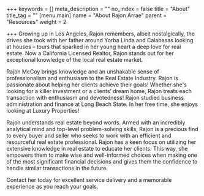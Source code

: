 +++
keywords = []
meta_description = ""
no_index = false
title = "About"
title_tag = ""
[menu.main]
name = "About Rajon Arrae"
parent = "Resources"
weight = 2

+++
Growing up in Los Angeles, Rajon remembers, albeit nostalgically, the drives she took with her father around Yorba Linda and Calabasas looking at houses – tours that sparked in her young heart a deep love for real estate. Now a California Licensed Realtor, Rajon stands out for her exceptional knowledge of the local real estate market.

Rajon McCoy brings knowledge and an unshakable sense of professionalism and enthusiasm to the Real Estate Industry. Rajon is passionate about helping her clients achieve their goals! Whether she's looking for a killer investment or a clients’ dream home, Rajon treats each transaction with enthusiasm and devotedness! Rajon studied business administration and finance at Long Beach State. In her free time, she enjoys looking at Luxury Properties!

Rajon understands real estate beyond words. Armed with an incredibly analytical mind and top-level problem-solving skills, Rajon is a precious find to every buyer and seller who seeks to work with an efficient and resourceful real estate professional. Rajon has a keen focus on utilizing her extensive knowledge in real estate to educate her clients. This way, she empowers them to make wise and well-informed choices when making one of the most significant financial decisions and gives them the confidence to handle similar transactions in the future.

Contact her today for excellent service delivery and a memorable experience as you reach your goals.